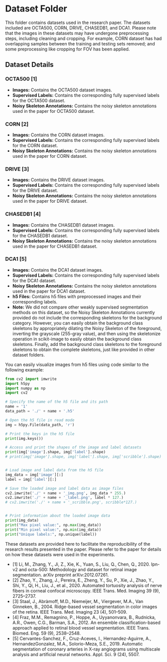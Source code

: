 # Dataset Folder

This folder contains datasets used in the research paper. The datasets included are OCTA500, CORN, DRIVE, CHASEDB1, and DCA1. Please note that the images in these datasets may have undergone preprocessing steps, including cleaning and cropping. For example, CORN dataset has had overlapping samples between the training and testing sets removed; and some preprocessing like cropping for FOV has been applied.

## Dataset Details

### OCTA500 [1]
- **Images:** Contains the OCTA500 dataset images.
- **Supervised Labels:** Contains the corresponding fully supervised labels for the OCTA500 dataset.
- **Noisy Skeleton Annotations:** Contains the noisy skeleton annotations used in the paper for OCTA500 dataset.

### CORN [2]
- **Images:** Contains the CORN dataset images.
- **Supervised Labels:** Contains the corresponding fully supervised labels for the CORN dataset.
- **Noisy Skeleton Annotations:** Contains the noisy skeleton annotations used in the paper for CORN dataset.

### DRIVE [3]
- **Images:** Contains the DRIVE dataset images.
- **Supervised Labels:** Contains the corresponding fully supervised labels for the DRIVE dataset.
- **Noisy Skeleton Annotations:** Contains the noisy skeleton annotations used in the paper for DRIVE dataset.

### CHASEDB1 [4]
- **Images:** Contains the CHASEDB1 dataset images.
- **Supervised Labels:** Contains the corresponding fully supervised labels for the CHASEDB1 dataset.
- **Noisy Skeleton Annotations:** Contains the noisy skeleton annotations used in the paper for CHASEDB1 dataset.

### DCA1 [5]
- **Images:** Contains the DCA1 dataset images.
- **Supervised Labels:** Contains the corresponding fully supervised labels for the DCA1 dataset.
- **Noisy Skeleton Annotations:** Contains the noisy skeleton annotations used in the paper for DCA1 dataset. 
- **h5 Files:** Contains h5 files with preprocessed images and their corresponding labels.
- **Note:** We did not compare other weakly supervised segmentation methods on this dataset, so the Noisy Skeleton Annotations currently provided do not include the corresponding skeletons for the background category. However, you can easily obtain the background class skeletons by appropriately dilating the Noisy Skeleton of the foreground, inverting the grayscale (255-gray value), and then using the skeletonize operation in scikit-image to easily obtain the background class skeletons. Finally, add the background class skeletons to the foreground skeletons to obtain the complete skeletons, just like provided in other dataset folders.

You can easily visualize images from h5 files using code similar to the following example:

```python
from cv2 import imwrite
import h5py
import numpy as np
import cv2

# Specify the name of the h5 file and its path
name = '1'
data_path = './' + name + '.h5'

# Open the h5 file in read mode
img = h5py.File(data_path, 'r')

# Print the keys in the h5 file
print(img.keys())

# Access and print the shapes of the image and label datasets
print(img['image'].shape, img['label'].shape)
# print(img['image'].shape, img['label'].shape, img['scribble'].shape)


# Load image and label data from the h5 file
img_data = img['image'][:]
label = img['label'][:]

# Save the loaded image and label data as image files
cv2.imwrite('./' + name + '_img.png', img_data * 255.)
cv2.imwrite('./' + name + '_label.png', label * 127.)
# cv2.imwrite('./' + name + '_scribble.png', scribble*127.)


# Print information about the loaded image data
print(img_data)
print("Max pixel value:", np.max(img_data))
print("Min pixel value:", np.min(img_data))
print("Unique labels:", np.unique(label)) 
```

These datasets are provided here to facilitate the reproducibility of the research results presented in the paper. Please refer to the paper for details on how these datasets were used in the experiments.

- [1] Li, M., Zhang, Y., Ji, Z., Xie, K., Yuan, S., Liu, Q., Chen, Q., 2020. Ipn-v2 and octa-500: Methodology and dataset for retinal image segmentation. arXiv preprint arXiv:2012.07261.
- [2] Zhao, Y., Zhang, J., Pereira, E., Zheng, Y., Su, P., Xie, J., Zhao, Y., Shi, Y., Qi, H., Liu, J., et al., 2020. Automated tortuosity analysis of nerve fibers in corneal confocal microscopy. IEEE Trans. Med. Imaging 39 (9), 2725–2737.
- [3] Staal, J., Abràmoff, M.D., Niemeijer, M., Viergever, M.A., Van Ginneken, B., 2004. Ridge-based vessel segmentation in color images of the retina. IEEE Trans. Med. Imaging 23 (4), 501–509.
- [4] Fraz, M.M., Remagnino, P., Hoppe, A., Uyyanonvara, B., Rudnicka, A.R., Owen, C.G., Barman, S.A., 2012. An ensemble classification-based approach applied to retinal blood vessel segmentation. IEEE Trans. Biomed. Eng. 59 (9), 2538–2548.
- [5] Cervantes-Sanchez, F., Cruz-Aceves, I., Hernandez-Aguirre, A., HernandezGonzalez, M.A., Solorio-Meza, S.E., 2019. Automatic segmentation of coronary arteries in X-ray angiograms using multiscale analysis and artificial neural networks. Appl. Sci. 9 (24), 5507.
